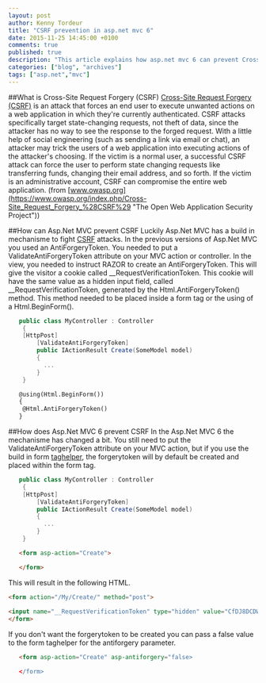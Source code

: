 ```yaml
---
layout: post
author: Kenny Tordeur
title: "CSRF prevention in asp.net mvc 6"
date: 2015-11-25 14:45:00 +0100
comments: true
published: true
description: "This article explains how asp.net mvc 6 can prevent Cross-Site Request Forgery (CSRF)." 
categories: ["blog", "archives"]
tags: ["asp.net","mvc"]
---
```

##What is Cross-Site Request Forgery (CSRF)
[Cross-Site Request Forgery (CSRF)](https://www.owasp.org/index.php/Cross-Site_Request_Forgery_%28CSRF%29 "CSRF") is an attack that forces an end user to execute unwanted actions on a web application in which they're currently authenticated. CSRF attacks specifically target state-changing requests, not theft of data, since the attacker has no way to see the response to the forged request. With a little help of social engineering (such as sending a link via email or chat), an attacker may trick the users of a web application into executing actions of the attacker's choosing. If the victim is a normal user, a successful CSRF attack can force the user to perform state changing requests like transferring funds, changing their email address, and so forth. If the victim is an administrative account, CSRF can compromise the entire web application. (from [www.owasp.org](https://www.owasp.org/index.php/Cross-Site_Request_Forgery_%28CSRF%29 "The Open Web Application Security Project"))

##How can Asp.Net MVC prevent CSRF
Luckily Asp.Net MVC has a build in mechanisme to fight [CSRF](https://www.owasp.org/index.php/Cross-Site_Request_Forgery_%28CSRF%29 "CSRF") attacks. In the previous versions of Asp.Net MVC you used an AntiForgeryToken. You needed to put a ValidateAntiForgeryToken attribute on your MVC action or controller. In the view, you needed to instruct RAZOR to create an AntiForgeryToken. This will give the visitor a cookie called \_\_RequestVerificationToken. This cookie will have the same value as a hidden input field, called \_\_RequestVerificationToken, generated by the Html.AntiForgeryToken() method. This method needed to be placed inside a form tag or the using of a Html.BeginForm(). 

```csharp
   public class MyController : Controller
    {
	[HttpPost]
        [ValidateAntiForgeryToken]
        public IActionResult Create(SomeModel model)
        {
          ...
        }
    }
```

```html
   @using(Html.BeginForm())
   {
	@Html.AntiForgeryToken()
   }
```

##How does Asp.Net MVC 6 prevent CSRF
In the Asp.Net MVC 6 the mechanisme has changed a bit. You still need to put the ValidateAntiForgeryToken attribute on your MVC action, but if you use the build in form [taghelper](http://docs.asp.net/projects/mvc/en/latest/views/tag-helpers/intro.html "What are taghelpers?"), the forgerytoken will by default be created and placed within the form tag. 

```csharp
   public class MyController : Controller
    {
	[HttpPost]
        [ValidateAntiForgeryToken]
        public IActionResult Create(SomeModel model)
        {
          ...
        }
    }
```

```html
   <form asp-action="Create">

   </form>
```

This will result in the following HTML.

```html
<form action="/My/Create/" method="post">
    
<input name="__RequestVerificationToken" type="hidden" value="CfDJ8DCDWZ4iOzZDmNKl5HFAUd2qQe4qwOhVP4znwDlTDINNK_h-1a2v0A1aDPCdb4lEgc9X_cTsjKkCDUCYh9EKr7HqXI3hvIRfnRItwfJwbImCZIx38uDfwVu5jzdVZOcaXUUmoPBDtG6-0__0FVezb-U" />
</form>
```

If you don't want the forgerytoken to be created you can pass a false value to the form taghelper for the antiforgery parameter.

```html
   <form asp-action="Create" asp-antiforgery="false>

   </form>
```


